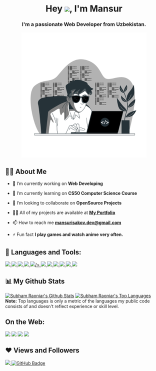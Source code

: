 <h1 align="center">Hey <img src="https://raw.githubusercontent.com/MartinHeinz/MartinHeinz/master/wave.gif" width="30px">, I'm Mansur</h1>
<h3 align="center">I'm a passionate Web Developer from Uzbekistan.</h3>

<p align="center"><a href="#" ><img width="400rem" height="auto" src="Coding-bro.png" /></a></p>

## 🙋‍♂️ About Me

- 🔭 I’m currently working on **Web Developing**

- 🌱 I’m currently learning on **CS50 Computer Science Course**

- 👯 I’m looking to collaborate on **OpenSource Projects**

- 👨‍💻 All of my projects are available at **[My Portfolio](https://mansur-isakov.netlify.app/)**

- 📫 How to reach me **mansurisakov.dev@gmail.com**

- ⚡ Fun fact **I play games and watch anime very often.**

## 🔨 Languages and Tools:

<p align="left"> 
    <a href="https://www.w3.org/html/" target="_blank"> <img src="https://img.icons8.com/color/48/000000/html-5.png"/> </a> 
    <a href="https://www.w3schools.com/css/" target="_blank"> <img src="https://img.icons8.com/color/48/000000/css3.png"/> </a> 
    <a href="https://sass-lang.com/" target="_blank"> <img src="https://img.icons8.com/color/48/000000/sass.png"/> </a> 
    <a href="https://developer.mozilla.org/en-US/docs/Web/JavaScript" target="_blank"> <img src="https://img.icons8.com/color/48/000000/javascript.png"/> </a>
    <a href="https://vuejs.org/" target="_blank"> <img src="https://img.icons8.com/color/48/000000/vue-js.png"/>/> </a> 
    <a href="https://getbootstrap.com" target="_blank"> <img src="https://img.icons8.com/color/48/000000/bootstrap.png"/> </a> 
    <a href="https://www.python.org" target="_blank"> <img src="https://img.icons8.com/color/48/000000/python.png"/> </a> 
    <a href="https://www.figma.com/" target="_blank"> <img src="https://img.icons8.com/color/48/000000/figma--v1.png"/> </a> 
    <a href="https://code.visualstudio.com/" target="_blank"> <img src="https://img.icons8.com/color/48/000000/visual-studio-code-2019.png"/> </a> 
    <a href="https://git-scm.com/" target="_blank"> <img src="https://img.icons8.com/color/48/000000/git.png"/> </a> 
    <a href="https://github.com/" target="_blank"> <img src="https://img.icons8.com/color/48/000000/github.png"/> </a> 
</p>

## 📊 My Github Stats
  <a href="https://github.com/SubhamRaoniar28/github-readme-stats"><img alt="Subham Raoniar's Github Stats" src="https://github-readme-stats.vercel.app/api?username=MansurIsakov&show_icons=true&count_private=true&theme=react&hide_border=true&bg_color=0D1117" /></a>
  <a href="https://github.com/SubhamRaoniar28/github-readme-stats"><img alt="Subham Raoniar's Top Languages" src="https://github-readme-stats.vercel.app/api/top-langs/?username=MansurIsakov&langs_count=8&count_private=true&layout=compact&theme=react&hide_border=true&bg_color=0D1117" /></a>
  <br/>
  <b>Note:</b> Top languages is only a metric of the languages my public code consists of and doesn't reflect experience or skill level.

## On the Web:

<p align="left">

<a href = "https://t.me/mansurishere"><img src="https://img.icons8.com/color/48/000000/telegram-app.png"/></a>
<a href = "https://www.facebook.com/mansur.isakov.982"><img src="https://img.icons8.com/color/48/000000/facebook-new.png"/></a>
<a href = "https://www.linkedin.com/in/mansur-isakov/"><img src="https://img.icons8.com/fluent/48/000000/linkedin.png"/></a>
<a href = "https://www.instagram.com/mansur_isakov_/"><img src="https://img.icons8.com/fluent/48/000000/instagram-new.png"/></a>

</p>

## ❤ Views and Followers

<a href="https://mansur-isakov.netlify.app/">
    <img src="https://komarev.com/ghpvc/?username=MansurIsakov">
</a>
<a href="https://github.com/MansurIsakov?tab=followers"><img src="https://img.shields.io/github/followers/MansurIsakov?label=Followers&style=social" alt="GitHub Badge"></a>
